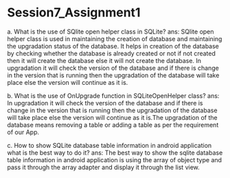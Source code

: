 # Session7_Assignment1


a. What is the  use of SQlite open helper class in SQLite?
ans: SQlite open helper class is used in maintaining the creation of database and maintaining
     the upgradation status of the database. It helps in creation of the database by checking
     whether the database is already created or not if not created then it will create the database
     else it will not create the database. In upgradation it will check the version 
     of the database and if there is change in the version that is running then the upgradation
     of the database will take place else the version will continue as it is.


b. What is the use of OnUpgrade function in SQLiteOpenHelper class?
ans: In upgradation it will check the version of the database and if there is change in the version
     that is running then the upgradation of the database will take place else the version will continue 
     as it is.The upgradation of the database means removing a table or adding a table as per the requirement
     of our App.

c. How to show SQLite database table information in android application what is the best way to do it? 
ans: The best way to show the sqlite database table information in android application is using the array
     of object type and pass it through the array adapter and display it through the list view.
